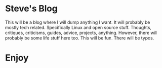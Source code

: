 # Steve's Blog

This will be a blog where I will dump anything I want. It will probably be mostly tech related. Specifically Linux and open source stuff. Thoughts, critiques, criticisms, guides, advice, projects, anything. However, there will probably be some life stuff here too. This will be fun. There will be typos.

# Enjoy

